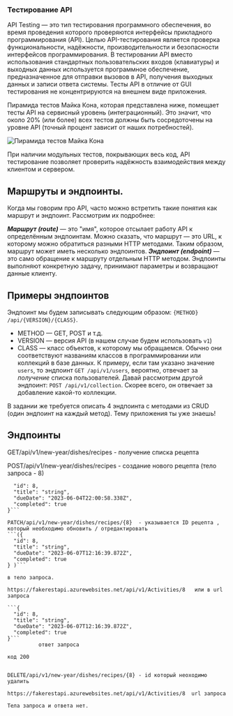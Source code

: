 ### Тестирование API


API Testing — это тип тестирования программного обеспечения, во время проведения которого проверяются интерфейсы прикладного программирования (API). Целью API-тестирования является проверка функциональности, надёжности, производительности и безопасности интерфейсов программирования. В тестировании API вместо использования стандартных пользовательских входов (клавиатуры) и выходных данных используется программное обеспечение, предназначенное для отправки вызовов в API, получения выходных данных и записи ответа системы. Тесты API в отличие от GUI тестирования не концентрируются на внешнем виде приложения.

Пирамида тестов Майка Кона, которая представлена ниже, помещает тесты API на сервисный уровень (интеграционный). Это значит, что около 20% (или более) всех тестов должны быть сосредоточены на уровне API (точный процент зависит от наших потребностей).

![Пирамида тестов Майка Кона](https://media.proglib.io/posts/2021/11/23/5e63498d3c8f6178790ab6ad7d03614a.png)

При наличии модульных тестов, покрывающих весь код, API тестирование позволяет проверить надёжность взаимодействия между клиентом и сервером.

## Маршруты и эндпоинты.

Когда мы говорим про API, часто можно встретить такие понятия как маршрут и эндпоинт. Рассмотрим их подробнее:

***Маршрут (route)*** — это "имя", которое отсылает работу API к определённым эндпоинтам. Можно сказать, что маршрут — это URL, к которому можно обратиться разными HTTP методами. Таким образом, маршрут может иметь несколько эндпоинтов.
***Эндпоинт (endpoint)*** — это само обращение к маршруту отдельным HTTP методом. Эндпоинты выполняют конкретную задачу, принимают параметры и возвращают данные клиенту.



## Примеры эндпоинтов

Эндпоинт мы будем записывать следующим образом: `{METHOD} /api/{VERSION}/{CLASS}`. 

- METHOD — GET, POST и т.д.
- VERSION — версия API (в нашем случае будем использовать `v1`)
- CLASS — класс объектов, к которому мы обращаемся. Обычно они соответствуют названиям классов в программировании или коллекций в базе данных. К примеру, если там указано значение `users`, то эндпоинт `GET /api/v1/users`, вероятно, отвечает за _получение_ списка пользователей. Давай рассмотрим другой эндпоинт: `POST /api/v1/collection`. Скорее всего, он отвечает за добавление какой-то коллекции. 

В задании же требуется описать 4 эндпоинта с методами из CRUD (один эндпоинт на каждый метод). Тему приложения ты уже знаешь!

## Эндпоинты

GET/api/v1/new-year/dishes/recipes  -  получение списка рецепта

POST/api/v1/new-year/dishes/recipes   -  создание нового рецепта (тело запроса - 8)

```{
  "id": 8,
  "title": "string",
  "dueDate": "2023-06-04T22:00:58.338Z",
  "completed": true
}```

PATCH/api/v1/new-year/dishes/recipes/{8}  - указывается ID рецепта , который необходимо обновить / отредактировать
```({
  "id": 8,
  "title": "string",
  "dueDate": "2023-06-07T12:16:39.872Z",
  "completed": true
} )```

в тело запроса.

https://fakerestapi.azurewebsites.net/api/v1/Activities/8   или в url запроса 

```{
  "id": 8,
  "title": "string",
  "dueDate": "2023-06-07T12:16:39.872Z",
  "completed": true
}```   
          ответ запроса 

код 200


DELETE/api/v1/new-year/dishes/recipes/{8} - id который неоходимо удалить

https://fakerestapi.azurewebsites.net/api/v1/Activities/8  url запроса

Тела запроса и ответа нет. 
